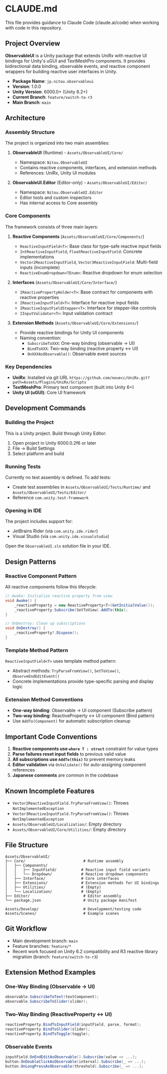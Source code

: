 # CLAUDE.md

This file provides guidance to Claude Code (claude.ai/code) when working with code in this repository.

## Project Overview

**ObservableUI** is a Unity package that extends UniRx with reactive UI bindings for Unity's uGUI and TextMeshPro components. It provides bidirectional data binding, observable events, and reactive component wrappers for building reactive user interfaces in Unity.

- **Package Name**: `jp.nitou.observableui`
- **Version**: 1.0.0
- **Unity Version**: 6000.0+ (Unity 6.2+)
- **Current Branch**: `feature/switch-to-r3`
- **Main Branch**: `main`

## Architecture

### Assembly Structure

The project is organized into two main assemblies:

1. **ObservableUI** (Runtime) - `Assets/ObservableUI/Core/`
   - Namespace: `Nitou.ObservableUI`
   - Contains reactive components, interfaces, and extension methods
   - References: UniRx, Unity UI modules

2. **ObservableUI.Editor** (Editor-only) - `Assets/ObservableUI/Editor/`
   - Namespace: `Nitou.ObservableUI.Editor`
   - Editor tools and custom inspectors
   - Has internal access to Core assembly

### Core Components

The framework consists of three main layers:

1. **Reactive Components** (`Assets/ObservableUI/Core/Components/`)
   - `ReactiveInputField<T>`: Base class for type-safe reactive input fields
   - `IntReactiveInputField`, `FloatReactiveInputField`: Concrete implementations
   - `Vector2ReactiveInputField`, `Vector3ReactiveInputField`: Multi-field inputs (incomplete)
   - `ReactiveEnumDropdown<TEnum>`: Reactive dropdown for enum selection

2. **Interfaces** (`Assets/ObservableUI/Core/Interface/`)
   - `IReactivePropertyHolder<T>`: Base contract for components with reactive properties
   - `IReactiveInputField<T>`: Interface for reactive input fields
   - `IReactiveInputFieldStepper<T>`: Interface for stepper-like controls
   - `IInputValidator<T>`: Input validation contract

3. **Extension Methods** (`Assets/ObservableUI/Core/Extensions/`)
   - Provide reactive bindings for Unity UI components
   - Naming convention:
     - `SubscribeToXXX`: One-way binding (observable → UI)
     - `BindToXXX`: Two-way binding (reactive property ↔ UI)
     - `OnXXXAsObservable()`: Observable event sources

### Key Dependencies

- **UniRx**: Installed via git URL `https://github.com/neuecc/UniRx.git?path=Assets/Plugins/UniRx/Scripts`
- **TextMeshPro**: Primary text component (built into Unity 6+)
- **Unity UI (uGUI)**: Core UI framework

## Development Commands

### Building the Project

This is a Unity project. Build through Unity Editor:
1. Open project in Unity 6000.0.2f6 or later
2. File → Build Settings
3. Select platform and build

### Running Tests

Currently no test assembly is defined. To add tests:
- Create test assemblies in `Assets/ObservableUI/Tests/Runtime/` and `Assets/ObservableUI/Tests/Editor/`
- Reference `com.unity.test-framework`

### Opening in IDE

The project includes support for:
- JetBrains Rider (via `com.unity.ide.rider`)
- Visual Studio (via `com.unity.ide.visualstudio`)

Open the `ObservableUI.sln` solution file in your IDE.

## Design Patterns

### Reactive Component Pattern

All reactive components follow this lifecycle:

```csharp
// Awake: Initialize reactive property from view
void Awake() {
    _reactiveProperty = new ReactiveProperty<T>(GetInitialValue());
    _reactiveProperty.Subscribe(SetToView).AddTo(this);
}

// OnDestroy: Clean up subscriptions
void OnDestroy() {
    _reactiveProperty?.Dispose();
}
```

### Template Method Pattern

`ReactiveInputField<T>` uses template method pattern:
- Abstract methods: `TryParseFromView()`, `SetToView()`, `ObserveEndEditEvent()`
- Concrete implementations provide type-specific parsing and display logic

### Extension Method Conventions

- **One-way binding**: Observable → UI component (Subscribe pattern)
- **Two-way binding**: ReactiveProperty ↔ UI component (Bind pattern)
- Use `AddTo(Component)` for automatic subscription cleanup

## Important Code Conventions

1. **Reactive components use `where T : struct`** constraint for value types
2. **Parse failures reset input fields** to previous valid value
3. **All subscriptions use `AddTo(this)`** to prevent memory leaks
4. **Editor validation** via `OnValidate()` for auto-assigning component references
5. **Japanese comments** are common in the codebase

## Known Incomplete Features

- `Vector2ReactiveInputField.TryParseFromView()`: Throws `NotImplementedException`
- `Vector3ReactiveInputField.TryParseFromView()`: Throws `NotImplementedException`
- `Assets/ObservableUI/Localization/`: Empty directory
- `Assets/ObservableUI/Core/Utilities/`: Empty directory

## File Structure

```
Assets/ObservableUI/
├── Core/                          # Runtime assembly
│   ├── Components/
│   │   ├── InputField/           # Reactive input field variants
│   │   └── Dropdown/             # Reactive dropdown components
│   ├── Interface/                # Core interfaces
│   ├── Extensions/               # Extension methods for UI bindings
│   ├── Utilities/                # (Empty)
│   └── Localization/             # (Empty)
├── Editor/                        # Editor assembly
└── package.json                   # Unity package manifest

Assets/Develop/                    # Development/testing code
Assets/Scenes/                     # Example scenes
```

## Git Workflow

- Main development branch: `main`
- Feature branches: `feature/*`
- Recent work focused on Unity 6.2 compatibility and R3 reactive library migration (branch: `feature/switch-to-r3`)

## Extension Method Examples

### One-Way Binding (Observable → UI)
```csharp
observable.SubscribeToText(textComponent);
observable.SubscribeToSlider(slider);
```

### Two-Way Binding (ReactiveProperty ↔ UI)
```csharp
reactiveProperty.BindToInputField(inputField, parse, format);
reactiveProperty.BindToSlider(slider);
reactiveProperty.BindToToggle(toggle);
```

### Observable Events
```csharp
inputField.OnEndEditAsObservable().Subscribe(value => ...);
button.OnDoubleClickAsObservable(interval).Subscribe(_ => ...);
button.OnLongPressAsObservable(threshold).Subscribe(_ => ...);
```